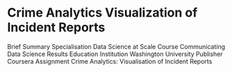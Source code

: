 # Crime Analytics Visualization of Incident Reports

Brief Summary
Specialisation	Data Science at Scale
Course	Communicating Data Science Results
Education Institution	Washington University
Publisher	Coursera
Assignment	Crime Analytics: Visualisation of Incident Reports
